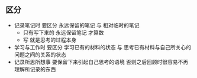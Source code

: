 ## 区分

- 记录笔记时 要区分 永远保留的笔记 与 相对临时的笔记
  - 只有写下来的 永远保留笔记 才算数
  - 写 就是思考的过程本身
- 学习与工作时 要区分 学习已有的材料的状态 与 思考已有材料与自己所关心的问题之间的关系的状态
- 记录所思所想事 要保留下来引起自己思考的语境 否则之后回顾时很容易不再理解所记录的东西
